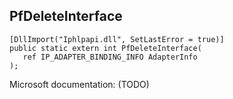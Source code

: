 ## PfDeleteInterface

```
[DllImport("Iphlpapi.dll", SetLastError = true)]
public static extern int PfDeleteInterface(
   ref IP_ADAPTER_BINDING_INFO AdapterInfo
);
```

Microsoft documentation: (TODO)
